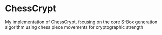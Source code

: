 # ChessCrypt
My implementation of ChessCrypt, focusing on the core S-Box generation algorithm using chess piece movements for cryptographic strength
